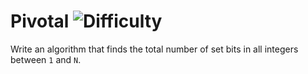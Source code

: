 # Pivotal ![Difficulty](https://img.shields.io/badge/-EASY-green)
	
Write an algorithm that finds the total number of set bits in all integers between `1` and `N`.
	
